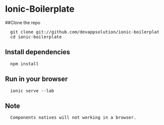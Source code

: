 # Ionic-Boilerplate

##Clone the repo

<pre>
  git clone git://github.com/devappsolution/ionic-boilerplate.git
  cd ionic-boilerplate
</pre>
## Install dependencies
<pre>
  npm install
</pre>
## Run in your browser
<pre>
  ionic serve --lab
</pre>
## Note
<pre>
  Components natives will not working in a browser.
</pre>
